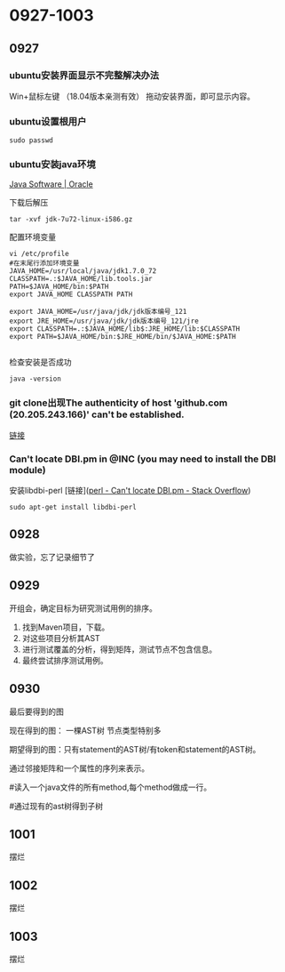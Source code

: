 # 0927-1003

## 0927

### ubuntu安装界面显示不完整解决办法

Win+鼠标左键 （18.04版本亲测有效） 拖动安装界面，即可显示内容。

### ubuntu设置根用户

```shell
sudo passwd
```

### ubuntu安装java环境

[Java Software | Oracle](https://www.oracle.com/java/)

下载后解压

```shell
tar -xvf jdk-7u72-linux-i586.gz
```

配置环境变量

```shell
vi /etc/profile
#在末尾行添加环境变量 
JAVA_HOME=/usr/local/java/jdk1.7.0_72
CLASSPATH=.:$JAVA_HOME/lib.tools.jar
PATH=$JAVA_HOME/bin:$PATH
export JAVA_HOME CLASSPATH PATH

export JAVA_HOME=/usr/java/jdk/jdk版本编号_121
export JRE_HOME=/usr/java/jdk/jdk版本编号_121/jre
export CLASSPATH=.:$JAVA_HOME/lib$:JRE_HOME/lib:$CLASSPATH
export PATH=$JAVA_HOME/bin:$JRE_HOME/bin/$JAVA_HOME:$PATH
 
```

检查安装是否成功

```shell
java -version
```

### git clone出现The authenticity of host 'github.com (20.205.243.166)' can't be established.

[链接](https://blog.csdn.net/kaimo313/article/details/107307266)

### Can't locate DBI.pm in @INC (you may need to install the DBI module)

安装libdbi-perl [链接]([perl - Can't locate DBI.pm - Stack Overflow](https://stackoverflow.com/questions/20568836/cant-locate-dbi-pm))

```shell
sudo apt-get install libdbi-perl
```

## 0928

做实验，忘了记录细节了

## 0929

开组会，确定目标为研究测试用例的排序。

1. 找到Maven项目，下载。
2. 对这些项目分析其AST
3. 进行测试覆盖的分析，得到矩阵，测试节点不包含信息。
4. 最终尝试排序测试用例。

## 0930

最后要得到的图

现在得到的图： 一棵AST树  节点类型特别多

期望得到的图：只有statement的AST树/有token和statement的AST树。

通过邻接矩阵和一个属性的序列来表示。



#读入一个java文件的所有method,每个method做成一行。



#通过现有的ast树得到子树

## 1001

摆烂

## 1002

摆烂

## 1003

摆烂

